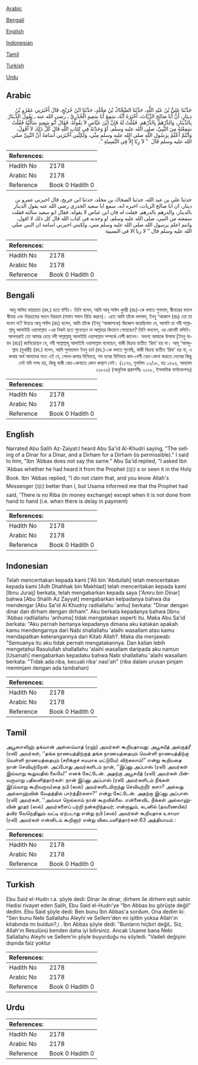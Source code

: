 [Arabic](#arabic)

[Bengali](#bengali)

[English](#english)

[Indonesian](#indonesian)

[Tamil](#tamil)

[Turkish](#turkish)

[Urdu](#urdu)

## Arabic


<div dir="rtl" lang="ar" style={{fontSize:'larger',backgroundColor:'#f8f9fa',padding:20}}>
حَدَّثَنَا عَلِيُّ بْنُ عَبْدِ اللَّهِ، حَدَّثَنَا الضَّحَّاكُ بْنُ مَخْلَدٍ، حَدَّثَنَا ابْنُ جُرَيْجٍ، قَالَ أَخْبَرَنِي عَمْرُو بْنُ دِينَارٍ، أَنَّ أَبَا صَالِحٍ الزَّيَّاتَ، أَخْبَرَهُ أَنَّهُ، سَمِعَ أَبَا سَعِيدٍ الْخُدْرِيَّ ـ رضى الله عنه ـ يَقُولُ الدِّينَارُ بِالدِّينَارِ، وَالدِّرْهَمُ بِالدِّرْهَمِ‏.‏ فَقُلْتُ لَهُ فَإِنَّ ابْنَ عَبَّاسٍ لاَ يَقُولُهُ‏.‏ فَقَالَ أَبُو سَعِيدٍ سَأَلْتُهُ فَقُلْتُ سَمِعْتَهُ مِنَ النَّبِيِّ، صلى الله عليه وسلم، أَوْ وَجَدْتَهُ فِي كِتَابِ اللَّهِ قَالَ كُلُّ ذَلِكَ لاَ أَقُولُ، وَأَنْتُمْ أَعْلَمُ بِرَسُولِ اللَّهِ صلى الله عليه وسلم مِنِّي، وَلَكِنَّنِي أَخْبَرَنِي أُسَامَةُ أَنَّ النَّبِيَّ صلى الله عليه وسلم قَالَ ‏ "‏ لاَ رِبًا إِلاَّ فِي النَّسِيئَةِ ‏"‏‏.‏
</div>
<div style={{backgroundColor:'#f8f9fa',padding:20, marginBottom: 10}}><table> <thead> <tr> <th>References:</th> <th></th> </tr> </thead> <tbody><tr><td>Hadith No</td><td>2178</td></tr><tr><td>Arabic No</td><td>2178</td></tr><tr><td>Reference</td><td>Book 0 Hadith 0</td></tr></tbody></table></div>


<div dir="rtl" lang="ar" style={{fontSize:'larger',backgroundColor:'#f8f9fa',padding:20}}>
حدثنا علي بن عبد الله، حدثنا الضحاك بن مخلد، حدثنا ابن جريج، قال اخبرني عمرو بن دينار، ان ابا صالح الزيات، اخبره انه، سمع ابا سعيد الخدري رضى الله عنه يقول الدينار بالدينار، والدرهم بالدرهم. فقلت له فان ابن عباس لا يقوله. فقال ابو سعيد سالته فقلت سمعته من النبي، صلى الله عليه وسلم، او وجدته في كتاب الله قال كل ذلك لا اقول، وانتم اعلم برسول الله صلى الله عليه وسلم مني، ولكنني اخبرني اسامة ان النبي صلى الله عليه وسلم قال " لا ربا الا في النسيية
</div>
<div style={{backgroundColor:'#f8f9fa',padding:20, marginBottom: 10}}><table> <thead> <tr> <th>References:</th> <th></th> </tr> </thead> <tbody><tr><td>Hadith No</td><td>2178</td></tr><tr><td>Arabic No</td><td>2178</td></tr><tr><td>Reference</td><td>Book 0 Hadith 0</td></tr></tbody></table></div>

## Bengali


<div dir="rtl" lang="bn" style={{fontSize:'larger',backgroundColor:'#f8f9fa',padding:20}}>
আবূ সালিহ যায়য়্যাত (রহ.) হতে বর্ণিত। তিনি বলেন, আমি আবূ সাঈদ খুদরী (রাঃ)-কে বলতে শুনলাম, দ্বীনারের বদলে দ্বীনার এবং দিরহামের বদলে দিরহাম (সমান সমান বিক্রি করবে)। এতে আমি তাঁকে বললাম, ইবনু ‘আব্বাস (রাঃ) তো তা বলেন না? উত্তরে আবূ সাঈদ (রাঃ) বলেন, আমি তাঁকে (ইবনু ‘আব্বাসকে) জিজ্ঞেস করেছিলাম যে, আপনি তা নবী সাল্লাল্লাহু আলাইহি ওয়াসাল্লাম -এর নিকট হতে শুনেছেন না আল্লাহর কিতাবে পেয়েছেন? তিনি বললেন, এর কোনটি বলিনি। আপনারাই তো আমার চেয়ে নবী সাল্লাল্লাহু আলাইহি ওয়াসাল্লাম সম্পর্কে বেশী জানেন। অবশ্য আমাকে উসামা [ইবনু যায়দ (রাঃ)] জানিয়েছেন যে, নবী সাল্লাল্লাহু আলাইহি ওয়াসাল্লাম বলেছেন, বাকী বিক্রয় ব্যতীত ‘রিবা’ হয় না। আবূ ‘আবদুল্লাহ (বুখারী) (রহ.) বলেন, আমি সুলায়মান ইবনু হার্ব (রহ.)-কে বলতে শুনেছি, বাকী বিক্রয় ব্যতীত ‘রিবা’ হয় না, এ কথার অর্থ আমাদের মতে এই যে, সোনা-রূপার বিনিময়ে, গম যবের বিনিময়ে কম-বেশী বেচা-কেনা করাতে দোষের কিছু নেই যদি নগদ হয়, কিন্তু বাকী বেচা-কেনাতে কোন কল্যাণ নেই। (২১৭৬, মুসলিম ২২/১৮, হাঃ ১৫৯৬, আহমাদ ২১৮০৯) (আধুনিক প্রকাশনীঃ ২০২৮, ইসলামিক ফাউন্ডেশনঃ)
</div>
<div style={{backgroundColor:'#f8f9fa',padding:20, marginBottom: 10}}><table> <thead> <tr> <th>References:</th> <th></th> </tr> </thead> <tbody><tr><td>Hadith No</td><td>2178</td></tr><tr><td>Arabic No</td><td>2178</td></tr><tr><td>Reference</td><td>Book 0 Hadith 0</td></tr></tbody></table></div>

## English


<div dir="ltr" lang="en" style={{fontSize:'larger',backgroundColor:'#f8f9fa',padding:20}}>
Narrated Abu Salih Az-Zaiyat:I heard Abu Sa'id Al-Khudri saying, "The selling of a Dinar for a Dinar, and a Dirham for a Dirham (is permissible)." I said to him, "Ibn 'Abbas does not say the same." Abu Sa'id replied, "I asked Ibn 'Abbas whether he had heard it from the Prophet (ﷺ) s or seen it in the Holy Book. Ibn 'Abbas replied, "I do not claim that, and you know Allah's Messenger (ﷺ) better than I, but Usama informed me that the Prophet had said, 'There is no Riba (in money exchange) except when it is not done from hand to hand (i.e. when there is delay in payment)
</div>
<div style={{backgroundColor:'#f8f9fa',padding:20, marginBottom: 10}}><table> <thead> <tr> <th>References:</th> <th></th> </tr> </thead> <tbody><tr><td>Hadith No</td><td>2178</td></tr><tr><td>Arabic No</td><td>2178</td></tr><tr><td>Reference</td><td>Book 0 Hadith 0</td></tr></tbody></table></div>

## Indonesian


<div dir="ltr" lang="id" style={{fontSize:'larger',backgroundColor:'#f8f9fa',padding:20}}>
Telah menceritakan kepada kami ['Ali bin 'Abdullah] telah menceritakan kepada kami [Adh Dhahhak bin Makhlad] telah menceritakan kepada kami [Ibnu Juraij] berkata, telah mengabarkan kepada saya ['Amru bin Dinar] bahwa [Abu Shalih Az Zayyat] mengabarkan kelpadanya bahwa dia mendengar [Abu Sa'id Al Khudriy radliallahu 'anhu] berkata: "Dinar dengan dinar dan dirham dengan dirham". Aku berkata kepadanya bahwa [Ibnu 'Abbas radliallahu 'anhuma] tidak mengatakan seperti itu. Maka Abu Sa'id berkata: "Aku pernah bertanya kepadanya dimana aku katakan apakah kamu mendengarnya dari Nabi shallallahu 'alaihi wasallam atau kamu mendapatkan keterangannya dari Kitab Allah?. Maka dia menjawab: "Semuanya itu aku tidak pernah mengatakannya. Dan kalian lebih mengetahui Rasulullah shallallahu 'alaihi wasallam daripada aku namun [Usamah] mengabarkan kepadaku bahwa Nabi shallallahu 'alaihi wasallam berkata: "Tidak ada riba, kecuali riba' nasi'ah" (riba dalam urusan pinjam meminjam dengan ada tambahan)
</div>
<div style={{backgroundColor:'#f8f9fa',padding:20, marginBottom: 10}}><table> <thead> <tr> <th>References:</th> <th></th> </tr> </thead> <tbody><tr><td>Hadith No</td><td>2178</td></tr><tr><td>Arabic No</td><td>2178</td></tr><tr><td>Reference</td><td>Book 0 Hadith 0</td></tr></tbody></table></div>

## Tamil


<div dir="ltr" lang="ta" style={{fontSize:'larger',backgroundColor:'#f8f9fa',padding:20}}>
அபூஸாலிஹ் தக்வான் அஸ்ஸய்யாத் (ரஹ்) அவர்கள் கூறியதாவது: அபூசயீத் அல்குத்ரீ (ரலி) அவர்கள், ‘‘தங்க நாணயத்திற்குத் தங்க நாணயத்தையும் வெள்ளி நாணயத்திற்கு வெள்ளி நாணயத்தையும் (சரிக்குச் சமமாக மட்டுமே) விற்கலாம்!” என்று கூறியதை நான் செவியுற்றேன். அப்போது அவர்களிடம் நான், ‘‘இப்னு அப்பாஸ் (ரலி) அவர்கள் இவ்வாறு கூறுவதில் லையே!” எனக் கேட்டேன். அதற்கு அபூசயீத் (ரலி) அவர்கள் பின்வருமாறு பதிலளித்தார்கள்: நான் இப்னு அப்பாஸ் (ரலி) அவர்களிடம் நீங்கள் இ(வ்வாறு கூறிவருவ)தை நபி (ஸல்) அவர்களிடமிருந்து செவியுற்றீர் களா? அல்லது அல்லாஹ்வின் வேதத்தில் பார்த்தீர்களா?” என்று கேட்டேன். அதற்கு இப்னு அப்பாஸ் (ரலி) அவர்கள், ‘‘அவ்வா றெல்லாம் நான் கூறவில்லை. என்னைவிட நீங்கள் அல்லாஹ்வின் தூதர் (ஸல்) அவர்களைப் பற்றி நன்கறிந்தவர்; என்றாலும், கடனில் (தவணையில்) தவிர வேறெதிலும் வட்டி ஏற்படாது என்று நபி (ஸல்) அவர்கள் கூறியதாக உசாமா (ரலி) அவர்கள் என்னிடம் கூறினார் என்று விடையளித்தார்கள்.63 அத்தியாயம் :
</div>
<div style={{backgroundColor:'#f8f9fa',padding:20, marginBottom: 10}}><table> <thead> <tr> <th>References:</th> <th></th> </tr> </thead> <tbody><tr><td>Hadith No</td><td>2178</td></tr><tr><td>Arabic No</td><td>2178</td></tr><tr><td>Reference</td><td>Book 0 Hadith 0</td></tr></tbody></table></div>

## Turkish


<div dir="ltr" lang="tr" style={{fontSize:'larger',backgroundColor:'#f8f9fa',padding:20}}>
Ebu Said el-Hudrı r.a. şöyle dedi: Dinar ile dinar, dirhem ile dirhem eşit satılır. Hadisi rivayet eden Salih, Ebu Said el-Hudrı'ye "İbn Abbas bu görüşte değil" dedim. Ebu Said şöyle dedi: Ben bunu İbn Abbas'a sordum. Ona dedim ki: "Sen bunu Nebi Sallallahu Aleyhi ve Sellem'den mi işittin yoksa Allah'ın kitabında mı buldun?,i . İbn Abbas şöyle dedi: "Bunların hiçbiri değiL. Siz, Allah'ın Resulünü benden daha iyi bilirsiniz. Ancak Usame bana Nebi Sallallahu Aleyhi ve Sellem'in şöyle buyurduğu nu söyledi: "Vadeli değişim dışında faiz yoktur
</div>
<div style={{backgroundColor:'#f8f9fa',padding:20, marginBottom: 10}}><table> <thead> <tr> <th>References:</th> <th></th> </tr> </thead> <tbody><tr><td>Hadith No</td><td>2178</td></tr><tr><td>Arabic No</td><td>2178</td></tr><tr><td>Reference</td><td>Book 0 Hadith 0</td></tr></tbody></table></div>

## Urdu


<div dir="rtl" lang="ur" style={{fontSize:'larger',backgroundColor:'#f8f9fa',padding:20}}>

</div>
<div style={{backgroundColor:'#f8f9fa',padding:20, marginBottom: 10}}><table> <thead> <tr> <th>References:</th> <th></th> </tr> </thead> <tbody><tr><td>Hadith No</td><td>2178</td></tr><tr><td>Arabic No</td><td>2178</td></tr><tr><td>Reference</td><td>Book 0 Hadith 0</td></tr></tbody></table></div>